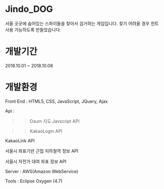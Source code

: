 # Jindo_DOG

서울 곳곳에 숨어있는 스파이들을 찾아서 검거하는 게임입니다. 찾기 어려울 경우 힌트사용 가능하도록 만들었습니다.

# 개발기간

2018.10.01 ~ 2018.10.08

# 개발환경

Front End : HTML5, CSS, JavaScript, JQuery, Ajax 

Api : 
>> Daum 지도 Javscript API

>> KakaoLogin API

   KakaoLink API

   서울시 좌표기반 근접 지하철역 정보 API

   서울시 자전거 대여 좌표 정보 API 

Server : AWS(Amazon WebService)

Tools : Eclipse Oxygen (4.7)

